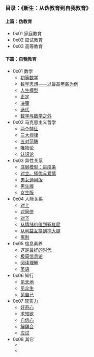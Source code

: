 ### 目录：《新生：从伪教育到自我教育》

#### 上篇：伪教育

+ 0x01 家庭教育
+ 0x02 应试教育
+ 0x03 高等教育

#### 下篇：自我教育

+ 0x01 数学
  + [初等数学]()
  + [数学思想——以最高年薪为例]()
  + [人生模型]()
  + [正定]()
  + [决策]()
  + [迭代]()
  + [数学与数学之外]()
+ 0x02 马克思主义哲学
  + [两个特征]()
  + [三大规律]()
  + [五对范畴]()
  + [唯物论]()
  + [认识论]()
+ 0x03 异性关系
  + [底层模型：进度条]()
  + [对立、择优与爱情]()
  + [男女通用版]()
  + [男生版]()
  + [女生版]()
+ 0x04 人际关系
  + [对上]()
  + [对同侪]()
  + [对下]()
  + [从情绪价值到彩虹屁]()
  + [从利益互换到抱大腿]()
  + [离别]()
+ 0x05 信息素养
  + [这是最好的时代]()
  + [极简信息论]()
  + [阅读理解]()
  + [英语]()
+ 0x06 知行
  + [见天地]()
  + [见众生]()
  + [见自己]()
+ 0x07 软实力
  + [好奇心]()
  + [求知欲]()
  + [自信心]()
  + [解耦合]()
  + [应试]()
+ 0x08 其它
  + []()
  + []()




